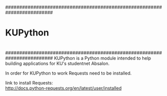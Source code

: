 #########################################################################
#                                                                       #
#   KUPython                                                            #
#                                                                       #
#########################################################################
KUPython is a Python module intended to help building applications 
for KU's studentnet Absalon.

In order for KUPython to work Requests need to be installed.

link to install Requests:                                           
<http://docs.python-requests.org/en/latest/user/installed>
